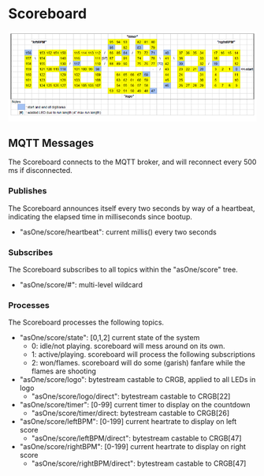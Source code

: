 # Scoreboard

![Scoreboard Diagram](diagram.png)

## MQTT Messages

The Scoreboard connects to the MQTT broker, and will reconnect every 500 ms if disconnected.

### Publishes

The Scoreboard announces itself every two seconds by way of a heartbeat, indicating the elapsed time in milliseconds since bootup.

* "asOne/score/heartbeat": current millis() every two seconds

### Subscribes

The Scoreboard subscribes to all topics within the "asOne/score" tree.

* "asOne/score/#": multi-level wildcard
	
### Processes

The Scoreboard processes the following topics.

* "asOne/score/state": [0,1,2] current state of the system
  * 0: idle/not playing.  scoreboard will mess around on its own.
  * 1: active/playing.  scoreboard will process the following subscriptions
  * 2: won/flames.  scoreboard will do some (garish) fanfare while the flames are shooting
* "asOne/score/logo": bytestream castable to CRGB, applied to all LEDs in logo
  * "asOne/score/logo/direct": bytestream castable to CRGB[22]
* "asOne/score/timer": [0-99] current timer to display on the countdown
  * "asOne/score/timer/direct: bytestream castable to CRGB[26]
* "asOne/score/leftBPM": [0-199] current heartrate to display on left score
  * "asOne/score/leftBPM/direct": bytestream castable to CRGB[47]
* "asOne/score/rightBPM": [0-199] current heartrate to display on right score
  * "asOne/score/rightBPM/direct": bytestream castable to CRGB[47]
